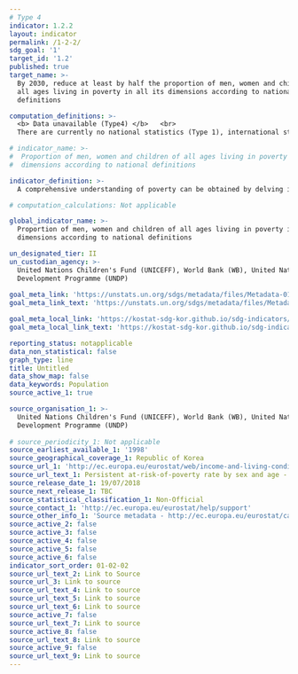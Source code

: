 ```yaml
---
# Type 4
indicator: 1.2.2
layout: indicator
permalink: /1-2-2/
sdg_goal: '1'
target_id: '1.2'
published: true
target_name: >-
  By 2030, reduce at least by half the proportion of men, women and children of
  all ages living in poverty in all its dimensions according to national
  definitions

computation_definitions: >-
  <b> Data unavailable (Type4) </b>   <br>
  There are currently no national statistics (Type 1), international statistics (Type 2), or alternative national statistics (Type 3) available. The Data of Type 1, type 2, or type 3 can be also included in case of temporary unavailability.

# indicator_name: >-
#  Proportion of men, women and children of all ages living in poverty in all its
#  dimensions according to national definitions

indicator_definition: >-
  A comprehensive understanding of poverty can be obtained by delving into many aspects such as health, education, and living standards, which are measured by monitoring the following four multidimensional poverty criteria.

# computation_calculations: Not applicable

global_indicator_name: >-
  Proportion of men, women and children of all ages living in poverty in all its
  dimensions according to national definitions

un_designated_tier: II
un_custodian_agency: >-
  United Nations Children's Fund (UNICEFF), World Bank (WB), United Nations
  Development Programme (UNDP)
  
goal_meta_link: 'https://unstats.un.org/sdgs/metadata/files/Metadata-01-02-01.pdf'
goal_meta_link_text: 'https://unstats.un.org/sdgs/metadata/files/Metadata-01-02-01.pdf'

goal_meta_local_link: 'https://kostat-sdg-kor.github.io/sdg-indicators/public/data/Metadata-01-02-01_KOR.pdf'
goal_meta_local_link_text: 'https://kostat-sdg-kor.github.io/sdg-indicators/public/data/Metadata-01-02-01_KOR.pdf'

reporting_status: notapplicable
data_non_statistical: false
graph_type: line
title: Untitled
data_show_map: false
data_keywords: Population
source_active_1: true

source_organisation_1: >-
  United Nations Children's Fund (UNICEFF), World Bank (WB), United Nations
  Development Programme (UNDP)
  
# source_periodicity_1: Not applicable
source_earliest_available_1: '1998'
source_geographical_coverage_1: Republic of Korea
source_url_1: 'http://ec.europa.eu/eurostat/web/income-and-living-conditions/data/database'
source_url_text_1: Persistent at-risk-of-poverty rate by sex and age - EU-SILC survey (ilc_li21)
source_release_date_1: 19/07/2018
source_next_release_1: TBC
source_statistical_classification_1: Non-Official
source_contact_1: 'http://ec.europa.eu/eurostat/help/support'
source_other_info_1: 'Source metadata - http://ec.europa.eu/eurostat/cache/metadata/en/ilc_esms.htm'
source_active_2: false
source_active_3: false
source_active_4: false
source_active_5: false
source_active_6: false
indicator_sort_order: 01-02-02
source_url_text_2: Link to Source
source_url_3: Link to source
source_url_text_4: Link to source
source_url_text_5: Link to source
source_url_text_6: Link to source
source_active_7: false
source_url_text_7: Link to source
source_active_8: false
source_url_text_8: Link to source
source_active_9: false
source_url_text_9: Link to source
---
```

